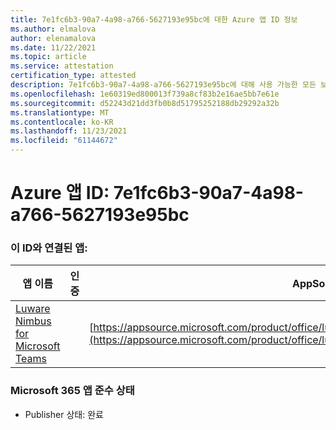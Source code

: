 ```yaml
---
title: 7e1fc6b3-90a7-4a98-a766-5627193e95bc에 대한 Azure 앱 ID 정보
ms.author: elmalova
author: elenamalova
ms.date: 11/22/2021
ms.topic: article
ms.service: attestation
certification_type: attested
description: 7e1fc6b3-90a7-4a98-a766-5627193e95bc에 대해 사용 가능한 모든 보안 및 규정 준수 정보입니다.
ms.openlocfilehash: 1e60319ed800013f739a8cf83b2e16ae5bb7e61e
ms.sourcegitcommit: d52243d21dd3fb0b8d51795252188db29292a32b
ms.translationtype: MT
ms.contentlocale: ko-KR
ms.lasthandoff: 11/23/2021
ms.locfileid: "61144672"
---
```

# <a name="azure-app-id-7e1fc6b3-90a7-4a98-a766-5627193e95bc"></a>Azure 앱 ID: 7e1fc6b3-90a7-4a98-a766-5627193e95bc


### <a name="apps-associated-with-this-id"></a>이 ID와 연결된 앱:
| **앱 이름** | **인증** | **AppSource의 보기** |
|--------------|---------------|-----------------------|
| [Luware Nimbus for Microsoft Teams](https://docs.microsoft.com/microsoft-365-app-certification/forward/luwareagzurich.advanced_routing_azure_marketplace) |  | [https://appsource.microsoft.com/product/office/luwareagzurich.advanced_routing_azure_marketplace](https://appsource.microsoft.com/product/office/luwareagzurich.advanced_routing_azure_marketplace) |

### <a name="microsoft-365-app-compliance-status"></a>Microsoft 365 앱 준수 상태
- Publisher 상태: 완료
